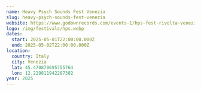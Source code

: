 ```yaml
---
name: Heavy Psych Sounds Fest Venezia
slug: heavy-psych-sounds-fest-venezia
website: https://www.godownrecords.com/events-1/hps-fest-rivolta-venezia
logo: /img/festivals/hps.webp
dates:
  start: 2025-05-01T22:00:00.000Z
  end: 2025-05-02T22:00:00.000Z
location:
  country: Italy
  city: Venezia
  lat: 45.470870695755764
  lon: 12.229811942287382
year: 2025
---
```

